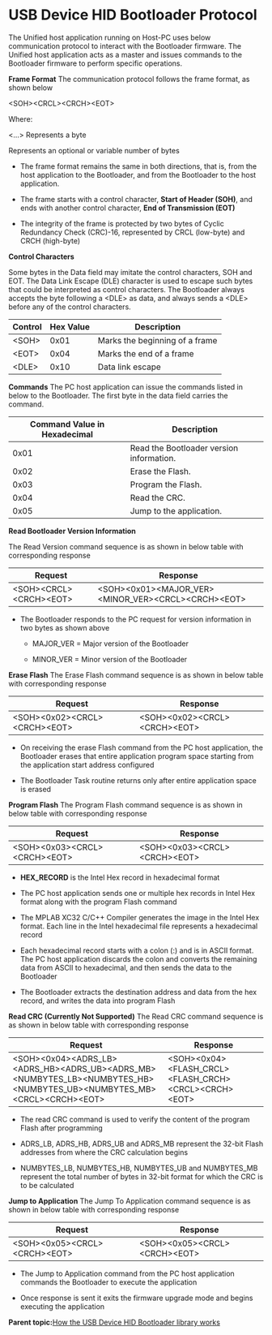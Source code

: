 # USB Device HID Bootloader Protocol

The Unified host application running on Host-PC uses below communication protocol to interact with the Bootloader firmware. The Unified host application acts as a master and issues commands to the Bootloader firmware to perform specific operations.

**Frame Format** The communication protocol follows the frame format, as shown below

<SOH\><CRCL\><CRCH\><EOT\>

Where:

<...\> Represents a byte

 Represents an optional or variable number of bytes

-   The frame format remains the same in both directions, that is, from the host application to the Bootloader, and from the Bootloader to the host application.

-   The frame starts with a control character, **Start of Header \(SOH\)**, and ends with another control character, **End of Transmission \(EOT\)**

-   The integrity of the frame is protected by two bytes of Cyclic Redundancy Check \(CRC\)-16, represented by CRCL \(low-byte\) and CRCH \(high-byte\)


**Control Characters**

Some bytes in the Data field may imitate the control characters, SOH and EOT. The Data Link Escape \(DLE\) character is used to escape such bytes that could be interpreted as control characters. The Bootloader always accepts the byte following a <DLE\> as data, and always sends a <DLE\> before any of the control characters.

|Control|Hex Value|Description|
|-------|---------|-----------|
|<SOH\>|0x01|Marks the beginning of a frame|
|<EOT\>|0x04|Marks the end of a frame|
|<DLE\>|0x10|Data link escape|

**Commands** The PC host application can issue the commands listed in below to the Bootloader. The first byte in the data field carries the command.

|Command Value in Hexadecimal|Description|
|----------------------------|-----------|
|0x01|Read the Bootloader version information.|
|0x02|Erase the Flash.|
|0x03|Program the Flash.|
|0x04|Read the CRC.|
|0x05|Jump to the application.|

**Read Bootloader Version Information**

The Read Version command sequence is as shown in below table with corresponding response

|Request|Response|
|-------|--------|
|<SOH\><CRCL\><CRCH\><EOT\>|<SOH\><0x01\><MAJOR\_VER\><MINOR\_VER\><CRCL\><CRCH\><EOT\>|

-   The Bootloader responds to the PC request for version information in two bytes as shown above

    -   MAJOR\_VER = Major version of the Bootloader

    -   MINOR\_VER = Minor version of the Bootloader


**Erase Flash** The Erase Flash command sequence is as shown in below table with corresponding response

|Request|Response|
|-------|--------|
|<SOH\><0x02\><CRCL\><CRCH\><EOT\>|<SOH\><0x02\><CRCL\><CRCH\><EOT\>|

-   On receiving the erase Flash command from the PC host application, the Bootloader erases that entire application program space starting from the application start address configured

-   The Bootloader Task routine returns only after entire application space is erased


**Program Flash** The Program Flash command sequence is as shown in below table with corresponding response

|Request|Response|
|-------|--------|
|<SOH\><0x03\><CRCL\><CRCH\><EOT\>|<SOH\><0x03\><CRCL\><CRCH\><EOT\>|

-   **HEX\_RECORD** is the Intel Hex record in hexadecimal format

-   The PC host application sends one or multiple hex records in Intel Hex format along with the program Flash command

-   The MPLAB XC32 C/C++ Compiler generates the image in the Intel Hex format. Each line in the Intel hexadecimal file represents a hexadecimal record

-   Each hexadecimal record starts with a colon \(:\) and is in ASCII format. The PC host application discards the colon and converts the remaining data from ASCII to hexadecimal, and then sends the data to the Bootloader

-   The Bootloader extracts the destination address and data from the hex record, and writes the data into program Flash


**Read CRC \(Currently Not Supported\)** The Read CRC command sequence is as shown in below table with corresponding response

|Request|Response|
|-------|--------|
|<SOH\><0x04\><ADRS\_LB\><ADRS\_HB\><ADRS\_UB\><ADRS\_MB\><NUMBYTES\_LB\><NUMBYTES\_HB\><NUMBYTES\_UB\><NUMBYTES\_MB\><CRCL\><CRCH\><EOT\>|<SOH\><0x04\><FLASH\_CRCL\><FLASH\_CRCH\><CRCL\><CRCH\><EOT\>|

-   The read CRC command is used to verify the content of the program Flash after programming

-   ADRS\_LB, ADRS\_HB, ADRS\_UB and ADRS\_MB represent the 32-bit Flash addresses from where the CRC calculation begins

-   NUMBYTES\_LB, NUMBYTES\_HB, NUMBYTES\_UB and NUMBYTES\_MB represent the total number of bytes in 32-bit format for which the CRC is to be calculated


**Jump to Application** The Jump To Application command sequence is as shown in below table with corresponding response

|Request|Response|
|-------|--------|
|<SOH\><0x05\><CRCL\><CRCH\><EOT\>|<SOH\><0x05\><CRCL\><CRCH\><EOT\>|

-   The Jump to Application command from the PC host application commands the Bootloader to execute the application

-   Once response is sent it exits the firmware upgrade mode and begins executing the application


**Parent topic:**[How the USB Device HID Bootloader library works](GUID-BFB2EC03-1B79-42F8-A77F-26CCCEA0312C.md)

